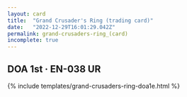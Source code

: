 ```yaml
---
layout: card
title:  "Grand Crusader's Ring (trading card)"
date:   "2022-12-29T16:01:29.042Z"
permalink: grand-crusaders-ring_(card)
incomplete: true
---
```


## DOA 1st &middot; EN-038 UR

{% include templates/grand-crusaders-ring-doa1e.html %}
